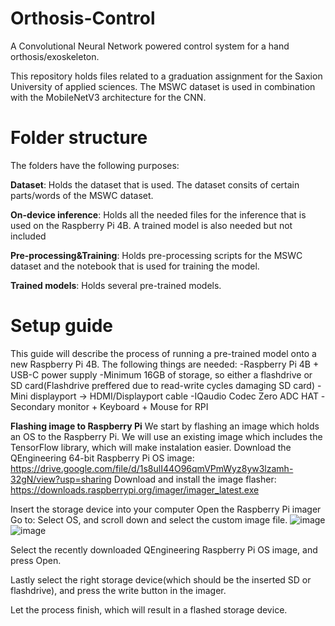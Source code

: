 # Orthosis-Control
A Convolutional Neural Network powered control system for a hand orthosis/exoskeleton. 

This repository holds files related to a graduation assignment for the Saxion University of applied sciences.
The MSWC dataset is used in combination with the MobileNetV3 architecture for the CNN.


# Folder structure
The folders have the following purposes:

**Dataset**:                     Holds the dataset that is used. The dataset consits of certain parts/words of the MSWC dataset.

**On-device inference**:         Holds all the needed files for the inference that is used on the Raspberry Pi 4B. A trained model is also needed but not included

**Pre-processing&Training**:     Holds pre-processing scripts for the MSWC dataset and the notebook that is used for training the model.

**Trained models**:              Holds several pre-trained models.

# Setup guide
This guide will describe the process of running a pre-trained model onto a new Raspberry Pi 4B.
The following things are needed:
-Raspberry Pi 4B + USB-C power supply
-Minimum 16GB of storage, so either a flashdrive or SD card(Flashdrive preffered due to read-write cycles damaging SD card)
-Mini displayport -> HDMI/Displayport cable
-IQaudio Codec Zero ADC HAT
-Secondary monitor + Keyboard + Mouse for RPI

**Flashing image to Raspberry Pi**
We start by flashing an image which holds an OS to the Raspberry Pi. We will use an existing image which includes the TensorFlow library, which will make instalation easier.
Download the QEngineering 64-bit Raspberry Pi OS image: https://drive.google.com/file/d/1s8ulI44O96qmVPmWyz8yw3lzamh-32gN/view?usp=sharing
Download and install the image flasher: https://downloads.raspberrypi.org/imager/imager_latest.exe

Insert the storage device into your computer
Open the Raspberry Pi imager
Go to: Select OS, and scroll down and select the custom image file.
![image](https://user-images.githubusercontent.com/42100039/160374489-421ad84e-0802-4c09-8e80-84c354f69840.png)
![image](https://user-images.githubusercontent.com/42100039/160374566-718dac19-fa1b-47c0-a4e5-2a126f687d52.png)

Select the recently downloaded QEngineering Raspberry Pi OS image, and press Open.

Lastly select the right storage device(which should be the inserted SD or flashdrive), and press the write button in the imager. 

Let the process finish, which will result in a flashed storage device.


